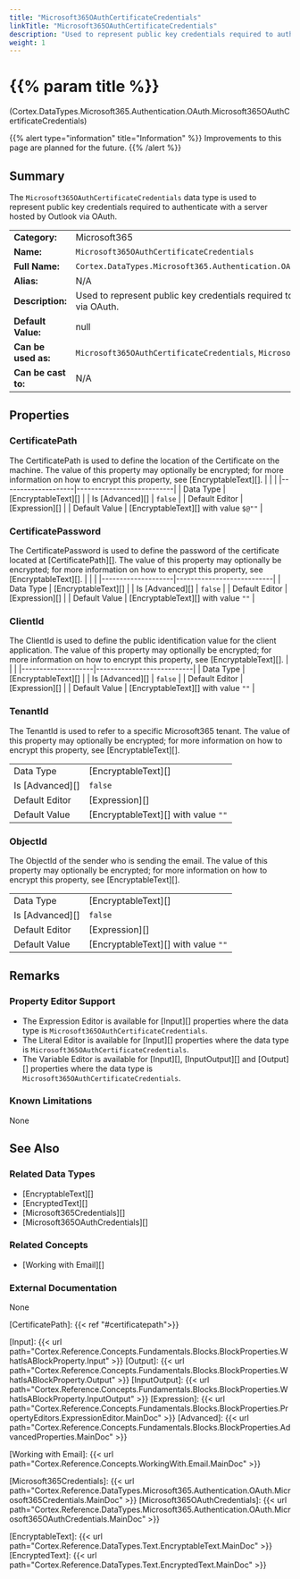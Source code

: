 ```yaml
---
title: "Microsoft365OAuthCertificateCredentials"
linkTitle: "Microsoft365OAuthCertificateCredentials"
description: "Used to represent public key credentials required to authenticate with a server hosted by Outlook via OAuth."
weight: 1
---
```


# {{% param title %}}

<p class="namespace">(Cortex.DataTypes.Microsoft365.Authentication.OAuth.Microsoft365OAuthCertificateCredentials)</p>

{{% alert type="information" title="Information" %}} Improvements to this page are planned for the future. {{% /alert %}}

## Summary

The `Microsoft365OAuthCertificateCredentials` data type is used to represent public key credentials required to authenticate with a server hosted by Outlook via OAuth.

| | |
|-|-|
| **Category:**          | Microsoft365                                            |
| **Name:**              | `Microsoft365OAuthCertificateCredentials`                                      |
| **Full Name:**         | `Cortex.DataTypes.Microsoft365.Authentication.OAuth.Microsoft365OAuthCertificateCredentials`         |
| **Alias:**             | N/A                                                    |
| **Description:**       | Used to represent public key credentials required to authenticate with a server hosted by Outlook via OAuth. |
| **Default Value:**     | null                                                   |
| **Can be used as:**    | `Microsoft365OAuthCertificateCredentials`, `Microsoft365Credentials`, `Object`, `dynamic`                 |
| **Can be cast to:**    | N/A                                                    |

## Properties

### CertificatePath

The CertificatePath is used to define the location of the Certificate on the machine. The value of this property may optionally be encrypted; for more information on how to encrypt this property, see [EncryptableText][].
| | |
|--------------------|---------------------------|
| Data Type | [EncryptableText][] |
| Is [Advanced][] | `false` |
| Default Editor | [Expression][] |
| Default Value | [EncryptableText][] with value `$@""` |

### CertificatePassword

The CertificatePassword is used to define the password of the certificate located at [CertificatePath][]. The value of this property may optionally be encrypted; for more information on how to encrypt this property, see [EncryptableText][].
| | |
|--------------------|---------------------------|
| Data Type | [EncryptableText][] |
| Is [Advanced][] | `false` |
| Default Editor | [Expression][] |
| Default Value | [EncryptableText][] with value `""` |

### ClientId

The ClientId is used to define the public identification value for the client application. The value of this property may optionally be encrypted; for more information on how to encrypt this property, see [EncryptableText][].
| | |
|--------------------|---------------------------|
| Data Type | [EncryptableText][] |
| Is [Advanced][] | `false` |
| Default Editor | [Expression][] |
| Default Value | [EncryptableText][] with value `""` |

### TenantId

The TenantId is used to refer to a specific Microsoft365 tenant. The value of this property may optionally be encrypted; for more information on how to encrypt this property, see [EncryptableText][].

| | |
|--------------------|---------------------------|
| Data Type | [EncryptableText][] |
| Is [Advanced][] | `false` |
| Default Editor | [Expression][] |
| Default Value | [EncryptableText][] with value `""` |

### ObjectId

The ObjectId of the sender who is sending the email. The value of this property may optionally be encrypted; for more information on how to encrypt this property, see [EncryptableText][].

| | |
|--------------------|---------------------------|
| Data Type | [EncryptableText][] |
| Is [Advanced][] | `false` |
| Default Editor | [Expression][] |
| Default Value | [EncryptableText][] with value `""` |

## Remarks

### Property Editor Support

- The Expression Editor is available for [Input][] properties where the data type is `Microsoft365OAuthCertificateCredentials`.
- The Literal Editor is available for [Input][] properties where the data type is `Microsoft365OAuthCertificateCredentials`.
- The Variable Editor is available for [Input][], [InputOutput][] and [Output][] properties where the data type is `Microsoft365OAuthCertificateCredentials`.

### Known Limitations

None

## See Also

### Related Data Types

- [EncryptableText][]
- [EncryptedText][]
- [Microsoft365Credentials][]
- [Microsoft365OAuthCredentials][]

### Related Concepts

- [Working with Email][]

### External Documentation

None

[CertificatePath]: {{< ref "#certificatepath">}}

[Input]: {{< url path="Cortex.Reference.Concepts.Fundamentals.Blocks.BlockProperties.WhatIsABlockProperty.Input" >}}
[Output]: {{< url path="Cortex.Reference.Concepts.Fundamentals.Blocks.BlockProperties.WhatIsABlockProperty.Output" >}}
[InputOutput]: {{< url path="Cortex.Reference.Concepts.Fundamentals.Blocks.BlockProperties.WhatIsABlockProperty.InputOutput" >}}
[Expression]: {{< url path="Cortex.Reference.Concepts.Fundamentals.Blocks.BlockProperties.PropertyEditors.ExpressionEditor.MainDoc" >}}
[Advanced]: {{< url path="Cortex.Reference.Concepts.Fundamentals.Blocks.BlockProperties.AdvancedProperties.MainDoc" >}}

[Working with Email]: {{< url path="Cortex.Reference.Concepts.WorkingWith.Email.MainDoc" >}}

[Microsoft365Credentials]: {{< url path="Cortex.Reference.DataTypes.Microsoft365.Authentication.OAuth.Microsoft365Credentials.MainDoc" >}}
[Microsoft365OAuthCredentials]: {{< url path="Cortex.Reference.DataTypes.Microsoft365.Authentication.OAuth.Microsoft365OAuthCredentials.MainDoc" >}}

[EncryptableText]: {{< url path="Cortex.Reference.DataTypes.Text.EncryptableText.MainDoc" >}}
[EncryptedText]: {{< url path="Cortex.Reference.DataTypes.Text.EncryptedText.MainDoc" >}}
